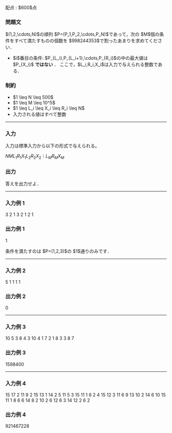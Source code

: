 
<div>

<span>

<span>

<p>
配点 : $600$点
</p>

<div>

<section>

### **問題文**

<p>
$(1,2,\cdots,N)$の順列 $P=(P_1,P_2,\cdots,P_N)$であって，次の $M$個の条件をすべて満たすものの個数を $998244353$で割ったあまりを求めてください．
</p>

<ul>

<li>
$i$番目の条件: $P_{L_i},P_{L_i+1},\cdots,P_{R_i}$の中の最大値は $P_{X_i}$
<strong>
ではない
</strong>
．
ここで，$L_i,R_i,X_i$は入力で与えられる整数である．
</li>

</ul>

</section>

</div>

<div>

<section>

### **制約**

<ul>

<li>
$1 \leq N \leq 500$
</li>

<li>
$1 \leq M \leq 10^5$
</li>

<li>
$1 \leq L_i \leq X_i \leq R_i \leq N$
</li>

<li>
入力される値はすべて整数
</li>

</ul>

</section>

</div>

---

<div>

<div>

<section>

### **入力**

<p>
入力は標準入力から以下の形式で与えられる。
</p>

<div>

$N$$M$$L_1$$R_1$$X_1$$L_2$$R_2$$X_2$$\vdots$$L_M$$R_M$$X_M$
</div>

</section>

</div>

<div>

<section>

### **出力**

<p>
答えを出力せよ．
</p>

</section>

</div>

</div>

---

<div>

<section>

### **入力例 1**

<div>

3 2
1 3 2
1 2 1

</div>

</section>

</div>

<div>

<section>

### **出力例 1**

<div>

1

</div>

<p>
条件を満たすのは $P=(1,2,3)$の $1$通りのみです．
</p>

</section>

</div>

---

<div>

<section>

### **入力例 2**

<div>

5 1
1 1 1

</div>

</section>

</div>

<div>

<section>

### **出力例 2**

<div>

0

</div>

</section>

</div>

---

<div>

<section>

### **入力例 3**

<div>

10 5
3 8 4
3 10 4
1 7 2
1 8 3
3 8 7

</div>

</section>

</div>

<div>

<section>

### **出力例 3**

<div>

1598400

</div>

</section>

</div>

---

<div>

<section>

### **入力例 4**

<div>

15 17
2 11 9
2 15 13
1 14 2
5 11 5
3 15 11
1 6 2
4 15 12
3 11 6
9 13 10
2 14 6
10 15 11
1 8 6
6 14 8
2 10 2
6 12 6
3 14 12
2 6 2

</div>

</section>

</div>

<div>

<section>

### **出力例 4**

<div>

921467228

</div>

</section>

</div>

</span>

</span>

</div>
